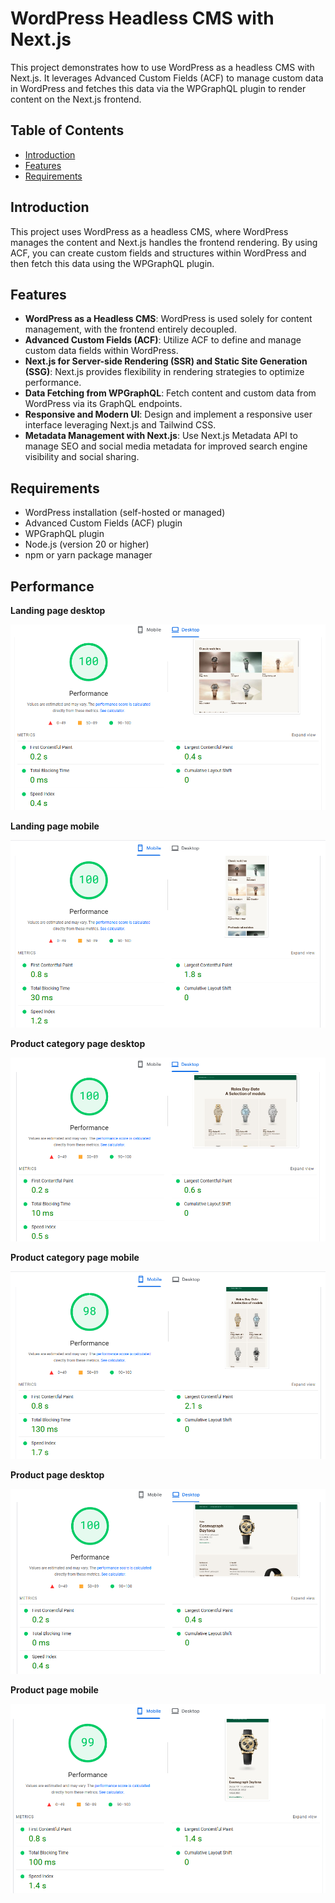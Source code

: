 # WordPress Headless CMS with Next.js

This project demonstrates how to use WordPress as a headless CMS with Next.js. It leverages Advanced Custom Fields (ACF) to manage custom data in WordPress and fetches this data via the WPGraphQL plugin to render content on the Next.js frontend.

## Table of Contents

- [Introduction](#introduction)
- [Features](#features)
- [Requirements](#requirements)

## Introduction

This project uses WordPress as a headless CMS, where WordPress manages the content and Next.js handles the frontend rendering. By using ACF, you can create custom fields and structures within WordPress and then fetch this data using the WPGraphQL plugin.

## Features

- **WordPress as a Headless CMS**: WordPress is used solely for content management, with the frontend entirely decoupled.
- **Advanced Custom Fields (ACF)**: Utilize ACF to define and manage custom data fields within WordPress.
- **Next.js for Server-side Rendering (SSR) and Static Site Generation (SSG)**: Next.js provides flexibility in rendering strategies to optimize performance.
- **Data Fetching from WPGraphQL**: Fetch content and custom data from WordPress via its GraphQL endpoints.
- **Responsive and Modern UI**: Design and implement a responsive user interface leveraging Next.js and Tailwind CSS.
- **Metadata Management with Next.js**: Use Next.js Metadata API to manage SEO and social media metadata for improved search engine visibility and social sharing.

## Requirements

- WordPress installation (self-hosted or managed)
- Advanced Custom Fields (ACF) plugin
- WPGraphQL plugin
- Node.js (version 20 or higher)
- npm or yarn package manager

## Performance

**Landing page desktop**

![Landing page pagespeed desktop result](/readme_assets/landing-page-desktop.png)

**Landing page mobile**

![Landing page pagespeed mobile result](/readme_assets/landing-page-mobile.png)

**Product category page desktop**

![Product category pagespeed desktop result](/readme_assets/product-category-page-desktop.png)

**Product category page mobile**

![Product category pagespeed mobile result](/readme_assets/product-category-page-mobile.png)

**Product page desktop**

![Product page pagespeed desktop result](/readme_assets/product-page-dekstop.png)

**Product page mobile**

![Product page pagespeed mobile result](/readme_assets/product-page-mobile.png)
